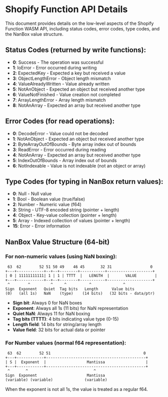# Shopify Function API Details

This document provides details on the low-level aspects of the Shopify Function WASM API, including status codes, error codes, type codes, and the NanBox value structure.

## Status Codes (returned by write functions):

- **0**: Success - The operation was successful
- **1**: IoError - Error occurred during writing
- **2**: ExpectedKey - Expected a key but received a value
- **3**: ObjectLengthError - Object length mismatch
- **4**: ValueAlreadyWritten - Value already written
- **5**: NotAnObject - Expected an object but received another type
- **6**: ValueNotFinished - Value creation not completed
- **7**: ArrayLengthError - Array length mismatch
- **8**: NotAnArray - Expected an array but received another type

## Error Codes (for read operations):

- **0**: DecodeError - Value could not be decoded
- **1**: NotAnObject - Expected an object but received another type
- **2**: ByteArrayOutOfBounds - Byte array index out of bounds
- **3**: ReadError - Error occurred during reading
- **4**: NotAnArray - Expected an array but received another type
- **5**: IndexOutOfBounds - Array index out of bounds
- **6**: NotIndexable - Value is not indexable (not an object or array)

## Type Codes (for typing in NanBox return values):

- **0**: Null - Null value
- **1**: Bool - Boolean value (true/false)
- **2**: Number - Numeric value (f64)
- **3**: String - UTF-8 encoded string (pointer + length)
- **4**: Object - Key-value collection (pointer + length)
- **5**: Array - Indexed collection of values (pointer + length)
- **15**: Error - Error information

## NanBox Value Structure (64-bit)

### For non-numeric values (using NaN boxing):

```
 63  62        52 51 50 49    46 45       32 31                 0
+---+------------+--+--+--------+-----------+--------------------+
| 0 | 11111111111| 1 | 1 | TTTT  |   LENGTH  |       VALUE        |
+---+------------+--+--+--------+-----------+--------------------+
 ^        ^         ^     ^          ^              ^
Sign  Exponent   Quiet  Tag bits   Length      Value bits
(0)   (all 1s)   NaN    (type)    (14 bits)   (32 bits - data/ptr)
```

- **Sign bit**: Always 0 for NaN boxes
- **Exponent**: Always all 1s (11 bits) for NaN representation
- **Quiet NaN**: Always 11 for NaN boxing
- **Tag bits (TTTT)**: 4 bits indicating value type (0-15)
- **Length field**: 14 bits for string/array length
- **Value field**: 32 bits for actual data or pointer

### For Number values (normal f64 representation):

```
 63  62        52 51                                         0
+---+------------+--------------------------------------------+
| S |  Exponent  |                  Mantissa                  |
+---+------------+--------------------------------------------+
 ^       ^                             ^
Sign  Exponent                      Mantissa
(variable) (variable)              (variable)
```

When the exponent is not all 1s, the value is treated as a regular f64. 